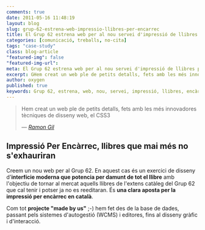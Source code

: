 ```yaml
---
comments: true
date: 2011-05-16 11:48:19
layout: blog
slug: grup-62-estrena-web-impressio-llibres-per-encarrec
title: El Grup 62 estrena web per al nou servei d'impressió de llibres per encàrrec
categories: [comunicació, treballs, no-cita]
tags: "case-study" 
class: blog-article
"featured-img": false
"featured-img-url": 
meta: El Grup 62 estrena web per al nou servei d'impressió de llibres per encàrrec
excerpt: GHem creat un web ple de petits detalls, fets amb les més innovadores tècniques de disseny web, el CSS3
author: oxygen
published: true
keywords: Grup 62, estrena, web, nou, servei, impressió, llibres, encàrrec, IPE
---
```


<blockquote>
	<p>Hem creat un web ple de petits detalls, fets amb les més innovadores tècniques de disseny web, el CSS3</p>
	<footer>
		&mdash; <cite><a href="{{ page.url }}" title="{{ page.title }}">Ramon Gil</a></cite>
	</footer>
</blockquote>

## Impressió Per Encàrrec, llibres que mai més no s'exhauriran

Creem un nou web per al Grup 62. En aquest cas és un exercici de disseny d'**interfície moderna que potencia per damunt de tot el llibre** amb l'objectiu de tornar al mercat aquells llibres de l'extens catàleg del Grup 62 que cal tenir i potser ja no es reeditaran. És **una clara aposta per la impressió per encàrrec en català**.

Com tot **projecte "made by us"** ;-) hem fet des de la base de dades, passant pels sistemes d'autogestió (WCMS) i editores, fins al disseny gràfic i d'interacció.